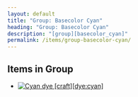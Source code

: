 ```yaml
---
layout: default
title: "Group: Basecolor Cyan"
heading: "Group: Basecolor Cyan"
description: "[group][basecolor_cyan]"
permalink: /items/group-basecolor-cyan/
---
```



## Items in Group

<ul class="list-items clearfix">
    <li><a href="{{site.baseurl}}/items/dye-cyan/"><img src="{{site.baseurl}}/assets/img/items/textures/dye_cyan.png" data-toggle="tooltip" title="Cyan dye [craft][dye:cyan]"></a></li>
</ul>
